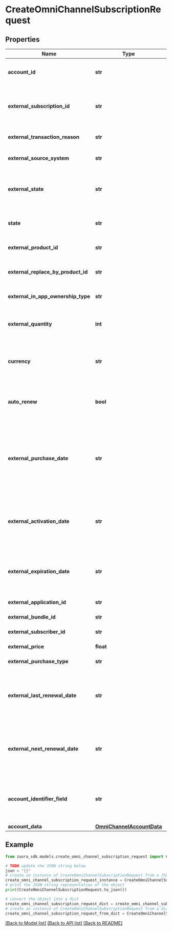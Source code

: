 # CreateOmniChannelSubscriptionRequest


## Properties

Name | Type | Description | Notes
------------ | ------------- | ------------- | -------------
**account_id** | **str** | The ID of the account associated with this subscription.  | [optional] 
**external_subscription_id** | **str** | The original transaction id of the notification. This must be unique in the tenant.  | 
**external_transaction_reason** | **str** | The latest transaction reason.  | [optional] 
**external_source_system** | **str** | For example, Apple, Google, Roku, Amazon.  | [optional] 
**external_state** | **str** | The original status from client, such as active, canceled, expired, pastDue.  | [optional] 
**state** | **str** | The common external subscription state.  | [optional] 
**external_product_id** | **str** | The product id in the external system.  | [optional] 
**external_replace_by_product_id** | **str** | The productId is going to replace the existing productId.  | [optional] 
**external_in_app_ownership_type** | **str** | Such as purchased, family_shared.  | [optional] 
**external_quantity** | **int** | The quantity of the product, must be &gt;&#x3D; 0. Default 1 if not set.  | [optional] 
**currency** | **str** | The currency code of the transaction. If not specified, get value from the Account.  | [optional] 
**auto_renew** | **bool** | If &#x60;true&#x60;, the subscription automatically renews at the end of the term. Default is &#x60;false&#x60;.  | [optional] 
**external_purchase_date** | **str** | The App Store charged the user’s account for a purchase, restored product, subscription,  or subscription renewal after a lapse. UTC time, &#x60;yyyy-mm-dd hh:mm:ss&#x60;.  | [optional] 
**external_activation_date** | **str** | When the external subscription was activated on the external platform.  UTC time, &#x60;yyyy-mm-dd hh:mm:ss&#x60;.  | [optional] 
**external_expiration_date** | **str** | The expiresDate is a static value that applies for each transaction. UTC time, &#x60;yyyy-mm-dd hh:mm:ss&#x60;.  | [optional] 
**external_application_id** | **str** | The external application id.  | [optional] 
**external_bundle_id** | **str** | The external bundler id.  | [optional] 
**external_subscriber_id** | **str** | The external subscriber id.  | [optional] 
**external_price** | **float** | The price in external system.  | [optional] 
**external_purchase_type** | **str** | The external purchase type. | [optional] 
**external_last_renewal_date** | **str** | The lastRenewalDate is a static value that applies for each transaction. UTC time, &#x60;yyyy-mm-dd hh:mm:ss&#x60;.  | [optional] 
**external_next_renewal_date** | **str** | The nextRenewalDate is a static value that applies for each transaction.  UTC time, &#x60;yyyy-mm-dd hh:mm:ss&#x60;.  | [optional] 
**account_identifier_field** | **str** | The account field used to identify the account in acountData. It could be a custom field. | [optional] 
**account_data** | [**OmniChannelAccountData**](OmniChannelAccountData.md) |  | [optional] 

## Example

```python
from zuora_sdk.models.create_omni_channel_subscription_request import CreateOmniChannelSubscriptionRequest

# TODO update the JSON string below
json = "{}"
# create an instance of CreateOmniChannelSubscriptionRequest from a JSON string
create_omni_channel_subscription_request_instance = CreateOmniChannelSubscriptionRequest.from_json(json)
# print the JSON string representation of the object
print(CreateOmniChannelSubscriptionRequest.to_json())

# convert the object into a dict
create_omni_channel_subscription_request_dict = create_omni_channel_subscription_request_instance.to_dict()
# create an instance of CreateOmniChannelSubscriptionRequest from a dict
create_omni_channel_subscription_request_from_dict = CreateOmniChannelSubscriptionRequest.from_dict(create_omni_channel_subscription_request_dict)
```
[[Back to Model list]](../README.md#documentation-for-models) [[Back to API list]](../README.md#documentation-for-api-endpoints) [[Back to README]](../README.md)


